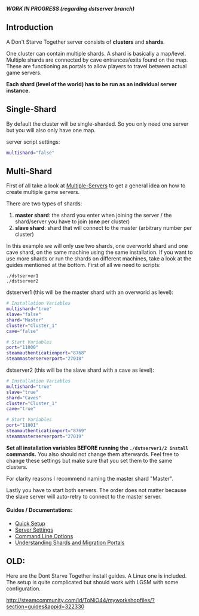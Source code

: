 **_WORK IN PROGRESS (regarding dstserver branch)_**

## Introduction
A Don't Starve Together server consists of **clusters** and **shards**. 

One cluster can contain multiple shards. A shard is basically a map/level. Multiple shards are connected by cave entrances/exits found on the map. These are functioning as portals to allow players to travel between actual game servers. 

**Each shard (level of the world) has to be run as an individual server instance.**

## Single-Shard
By default the cluster will be single-sharded. So you only need one server but you will also only have one map.

server script settings:
```bash
multishard="false"
```

## Multi-Shard
First of all take a look at [Multiple-Servers](https://github.com/GameServerManagers/LinuxGSM/wiki/Multiple-Servers) to get a general idea on how to create multiple game servers.

There are two types of shards:

1. **master shard**: the shard you enter when joining the server / the shard/server you have to join (**one** per cluster)
2. **slave shard**: shard that will connect to the master (arbitrary number per cluster)

In this example we will only use two shards, one overworld shard and one cave shard, on the same machine using the same installation. If you want to use more shards or run the shards on different machines, take a look at the guides mentioned at the bottom.
First of all we need to scripts:

```
./dstserver1
./dstserver2
```

dstserver1 (this will be the master shard with an overworld as level):
```bash
# Installation Variables
multishard="true"
slave="false"
shard="Master" 
cluster="Cluster_1"
cave="false"

# Start Variables
port="11000"
steamauthenticationport="8768"
steammasterserverport="27018"
```

dstserver2 (this will be the slave shard with a cave as level):
```bash
# Installation Variables
multishard="true"
slave="true"
shard="Caves" 
cluster="Cluster_1"
cave="true"

# Start Variables
port="11001"
steamauthenticationport="8769"
steammasterserverport="27019"
```

**Set all installation variables BEFORE running the `./dstserver1/2 install` commands.** You also should not change them afterwards. Feel free to change these settings but make sure that you set them to the same clusters. 

For clarity reasons I recommend naming the master shard "Master".

Lastly you have to start both servers. The order does not matter because the slave server will auto-retry to connect to the master server.


#### Guides / Documentations:
* [Quick Setup](http://forums.kleientertainment.com/topic/64441-dedicated-server-quick-setup-guide-linux/)
* [Server Settings](http://forums.kleientertainment.com/topic/64552-dedicated-server-settings-guide/)
* [Command Line Options](http://forums.kleientertainment.com/topic/64743-dedicated-server-command-line-options-guide/)
* [Understanding Shards and Migration Portals](http://forums.kleientertainment.com/topic/59174-understanding-shards-and-migration-portals/)

## OLD:
Here are the Dont Starve Together install guides. A Linux one is included. The setup is quite complicated but should work with LGSM with some configuration. 

http://steamcommunity.com/id/ToNiO44/myworkshopfiles/?section=guides&appid=322330